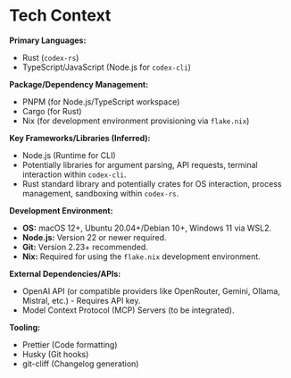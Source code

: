 # Tech Context

**Primary Languages:**
*   Rust (`codex-rs`)
*   TypeScript/JavaScript (Node.js for `codex-cli`)

**Package/Dependency Management:**
*   PNPM (for Node.js/TypeScript workspace)
*   Cargo (for Rust)
*   Nix (for development environment provisioning via `flake.nix`)

**Key Frameworks/Libraries (Inferred):**
*   Node.js (Runtime for CLI)
*   Potentially libraries for argument parsing, API requests, terminal interaction within `codex-cli`.
*   Rust standard library and potentially crates for OS interaction, process management, sandboxing within `codex-rs`.

**Development Environment:**
*   **OS:** macOS 12+, Ubuntu 20.04+/Debian 10+, Windows 11 via WSL2.
*   **Node.js:** Version 22 or newer required.
*   **Git:** Version 2.23+ recommended.
*   **Nix:** Required for using the `flake.nix` development environment.

**External Dependencies/APIs:**
*   OpenAI API (or compatible providers like OpenRouter, Gemini, Ollama, Mistral, etc.) - Requires API key.
*   Model Context Protocol (MCP) Servers (to be integrated).

**Tooling:**
*   Prettier (Code formatting)
*   Husky (Git hooks)
*   git-cliff (Changelog generation)